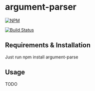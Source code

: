 # argument-parser

[![NPM](https://nodei.co/npm/argument-parser-extended.png)](https://nodei.co/npm/argument-parser-extended/)

[![Build Status](https://travis-ci.org/SimonSchick/ArgumentParser.svg?branch=master)](https://travis-ci.org/SimonSchick/ArgumentParser)

## Requirements & Installation

Just run npm install argument-parse

## Usage

TODO
